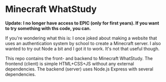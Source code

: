 # Minecraft WhatStudy #

**Update: I no longer have access to EPIC (only for first years). If you want to try something with ths code, you can.**

If you're wondering what this is: I once joked about making a website that uses an authentication system by school to create a Minecraft server. I also wanted to try out Node a bit and I got it to work. It's not that useful though.

This repo contains the front- and backend to Minecraft WhatStudy. 
The frontend (client) is simple HTML+CSS+JS without any external dependencies.
The backend (server) uses Node.js Express with several dependencies.
